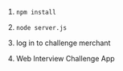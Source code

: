 1. `npm install`
2. `node server.js`

3. log in to challenge merchant
4. Web Interview Challenge App
